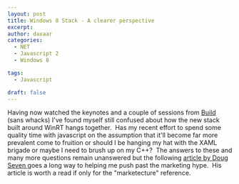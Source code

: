 ```yaml
---
layout: post
title: Windows 8 Stack - A clearer perspective
excerpt: 
author: daxaar
categories:
  - NET
  - Javascript 2
  - Windows 8

tags:
  - Javascript

draft: false
---
```

Having now watched the keynotes and a couple of sessions from <a href="http://buildwindows.com" target="_blank">Build</a> (sans whacks) I've found myself still confused about how the new stack built around WinRT hangs together.  Has my recent effort to spend some quality time with javascript on the assumption that it'll become far more prevalent come to fruition or should I be hanging my hat with the XAML brigade or maybe I need to brush up on my C++?  The answers to these and many more questions remain unanswered but the following <a href="http://dougseven.com/2011/09/15/a-bad-picture-is-worth-a-thousand-long-discussions/" target="_blank">article by Doug Seven </a>goes a long way to helping me push past the marketing hype.  His article is worth a read if only for the "marketecture" reference.
